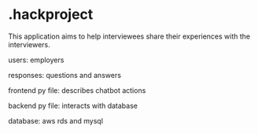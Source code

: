 # .hackproject

This application aims to help interviewees share their experiences with the interviewers. 

users: employers

responses: questions and answers

frontend py file: describes chatbot actions

backend py file: interacts with database 

database: aws rds and mysql


